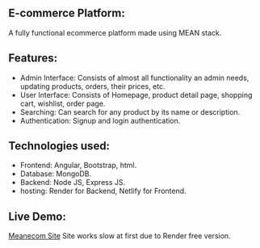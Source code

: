 ## E-commerce Platform:
A fully functional ecommerce platform made using MEAN stack.

## Features:
- Admin Interface: Consists of almost all functionality an admin needs, updating products, orders, their prices, etc.
- User Interface: Consists of Homepage, product detail page, shopping cart, wishlist, order page.
- Searching: Can search for any product by its name or description.
- Authentication: Signup and login authentication.

## Technologies used:
- Frontend: Angular, Bootstrap, html.
- Database: MongoDB.
- Backend: Node JS, Express JS.
- hosting: Render for Backend, Netlify for Frontend.

## Live Demo:
[Meanecom Site](https://meanecom.netlify.app) Site works slow at first due to Render free version.
